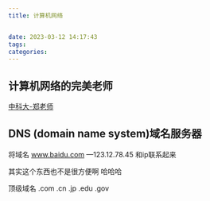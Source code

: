 ```yaml
---
title: 计算机网络


date: 2023-03-12 14:17:43
tags:
categories:
---
```


## 计算机网络的完美老师

[中科大-郑老师](https://space.bilibili.com/410739029)

## DNS (domain name system)域名服务器

将域名 www.baidu.com —123.12.78.45 和ip联系起来 

其实这个东西也不是很方便啊 哈哈哈 

顶级域名 .com .cn .jp .edu .gov

